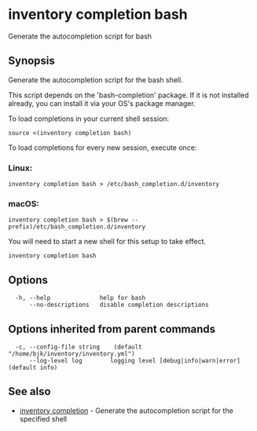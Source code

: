 # inventory completion bash

Generate the autocompletion script for bash

## Synopsis

Generate the autocompletion script for the bash shell.

This script depends on the 'bash-completion' package.
If it is not installed already, you can install it via your OS's package manager.

To load completions in your current shell session:

	source <(inventory completion bash)

To load completions for every new session, execute once:

### Linux:

	inventory completion bash > /etc/bash_completion.d/inventory

### macOS:

	inventory completion bash > $(brew --prefix)/etc/bash_completion.d/inventory

You will need to start a new shell for this setup to take effect.


```
inventory completion bash
```

## Options

```
  -h, --help              help for bash
      --no-descriptions   disable completion descriptions
```

## Options inherited from parent commands

```
  -c, --config-file string    (default "/home/bjk/inventory/inventory.yml")
      --log-level log        logging level [debug|info|warn|error] (default info)
```

## See also

* [inventory completion](inventory_completion.md)	 - Generate the autocompletion script for the specified shell

